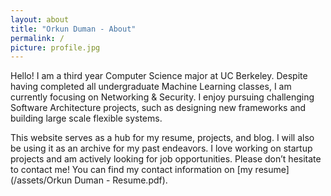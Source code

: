 ```yaml
---
layout: about
title: "Orkun Duman - About"
permalink: /
picture: profile.jpg
---
```


Hello! I am a third year Computer Science major at UC Berkeley. Despite having completed all undergraduate Machine Learning classes, I am currently focusing on Networking & Security. I enjoy pursuing challenging Software Architecture projects, such as designing new frameworks and building large scale flexible systems.

This website serves as a hub for my resume, projects, and blog. I will also be using it as an archive for my past endeavors. I love working on startup projects and am actively looking for job opportunities. Please don’t hesitate to contact me! You can find my contact information on [my resume](/assets/Orkun Duman - Resume.pdf).
